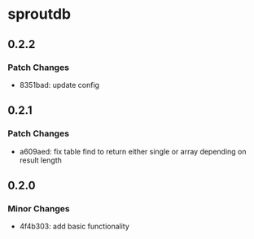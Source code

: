 # sproutdb

## 0.2.2

### Patch Changes

- 8351bad: update config

## 0.2.1

### Patch Changes

- a609aed: fix table find to return either single or array depending on result length

## 0.2.0

### Minor Changes

- 4f4b303: add basic functionality
